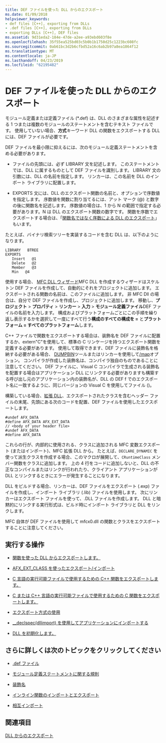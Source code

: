 ```yaml
---
title: DEF ファイルを使った DLL からのエクスポート
ms.date: 01/09/2018
helpviewer_keywords:
- def files [C++], exporting from DLLs
- .def files [C++], exporting from DLLs
- exporting DLLs [C++], DEF files
ms.assetid: 9d31eda2-184e-47de-a2ee-a93ebd603f8e
ms.openlocfilehash: 35f55ea525bd03c5b0b1b1750d25c1223bc608fc
ms.sourcegitcommit: 0ab61bc3d2b6cfbd52a16c6ab2b97a8ea1864f12
ms.translationtype: MT
ms.contentlocale: ja-JP
ms.lasthandoff: 04/23/2019
ms.locfileid: "62195482"
---
```

# <a name="exporting-from-a-dll-using-def-files"></a>DEF ファイルを使った DLL からのエクスポート

モジュール定義または定義ファイル (*.def) は、DLL のさまざまな属性を記述する 1 つまたは複数のモジュールのステートメントを含むテキスト ファイルです。 使用していない場合、**方式**キーワード DLL の関数をエクスポートする DLL には、DEF ファイルが必要です。

DEF ファイルを最小限に抑えるには、次のモジュール定義ステートメントを含める必要があります。

- ファイルの先頭には、必ず LIBRARY 文を記述します。 このステートメントでは、DLL に属するものとして DEF ファイルを識別します。 LIBRARY 文の引数には、DLL の名前を指定します。 リンカーは、この名前を DLL のインポート ライブラリに配置します。

- EXPORTS 文には、DLL のエクスポート関数の名前と、オプションで序数値を指定します。 序数値を関数に割り当てるには、アット マーク (@) と数字の後に関数名を記述します。 序数値の場合は、1 から N の範囲で指定する必要があります。N は DLL のエクスポート関数の数字です。 関数を序数でエクスポートする場合は、「[関数名ではなく序数による DLL のエクスポート](exporting-functions-from-a-dll-by-ordinal-rather-than-by-name.md)」もいます。

たとえば、バイナリ検索ツリーを実装するコードを含む DLL は、以下のようになります。

```
LIBRARY   BTREE
EXPORTS
   Insert   @1
   Delete   @2
   Member   @3
   Min   @4
```

使用する場合、 [MFC DLL ウィザード](../mfc/reference/mfc-dll-wizard.md)MFC DLL を作成するウィザードはスケルトン DEF ファイルを作成して、自動的にそれをプロジェクトに追加します。 エクスポートされる関数の名前は、このファイルに追加します。 非 MFC Dll の場合は、自分で DEF ファイルを作成し、プロジェクトに追加します。 移動し、**プロジェクト** > **プロパティ** > **リンカー** > **入力** > **モジュール定義ファイル**DEF ファイルの名前を入力します。 構成およびプラットフォームごとにこの手順を繰り返し表示するかを選択して一度にすべて行う**構成のすべての構成を =** と**プラットフォーム = すべてのプラットフォーム**します。

C++ ファイルで関数をエクスポートする場合は、装飾名を DEF ファイルに配置するか、extern"C"を使用して、標準の C リンケージを持つエクスポート関数を定義する必要があります。 使用して取得できます、DEF ファイルに装飾名を格納する必要がある場合、 [DUMPBIN](../build/reference/dumpbin-reference.md)ツールまたはリンカーを使用して[/map](../build/reference/map-generate-mapfile.md)オプション。 コンパイラが作成した装飾名は、コンパイラ独自のものであることに注意してください。 DEF ファイルに、Visual C コンパイラで生成される装飾名を配置する場合はアプリケーション DLL にリンクする必要がありますも構築する呼び出し元のアプリケーション内の装飾名が、DLL の DEF f でのエクスポート名に一致するように、同じバージョンの Visual C を使用してファイル ()。

構築している場合、[拡張 DLL](../build/extension-dlls-overview.md)、エクスポートされたクラスを含むヘッダー ファイルの末尾、先頭にある次のコードを配置、DEF ファイルを使用したエクスポートします。

```
#undef AFX_DATA
#define AFX_DATA AFX_EXT_DATA
// <body of your header file>
#undef AFX_DATA
#define AFX_DATA
```

これらの行が、内部的に使用される、クラスに追加される MFC 変数エクスポート (またはインポート)、MFC 拡張 DLL から。 たとえば、`DECLARE_DYNAMIC` を使って派生クラスを作成する場合、このマクロが展開して、`CRuntimeClass` メンバー関数をクラスに追加します。 上の 4 行をコードに追加しないと、DLL の不正なコンパイルまたはリンクが行われたり、クライアント アプリケーションが DLL とリンクするときにエラーが発生することになります。

DLL をビルドする場合、リンカーは、DEF ファイルをエクスポート (.exp) ファイルを作成し、インポート ライブラリ (.lib) ファイルを使用します。 次にリンカーはエクスポート ファイルを使って、.DLL ファイルを作成します。 DLL と暗黙的にリンクする実行形式は、ビルド時にインポート ライブラリと DLL をリンクします。

MFC 自体が DEF ファイルを使用して mfcx0.dll の関数とクラスをエクスポートすることに注意してください。

## <a name="what-do-you-want-to-do"></a>実行する操作

- [関数を使った DLL からエクスポートします。](exporting-from-a-dll-using-declspec-dllexport.md)

- [AFX_EXT_CLASS を使ったエクスポート/インポート](exporting-and-importing-using-afx-ext-class.md)

- [C 言語の実行可能ファイルで使用するための C++ 関数をエクスポートします。](exporting-cpp-functions-for-use-in-c-language-executables.md)

- [C または C++ 言語の実行可能ファイルで使用するための C 関数をエクスポートします。](exporting-c-functions-for-use-in-c-or-cpp-language-executables.md)

- [エクスポート方式の使用](determining-which-exporting-method-to-use.md)

- [__declspec(dllimport) を使用してアプリケーションにインポートする](importing-into-an-application-using-declspec-dllimport.md)

- [DLL を初期化します。](run-time-library-behavior.md#initializing-a-dll)

## <a name="what-do-you-want-to-know-more-about"></a>さらに詳しくは次のトピックをクリックしてください

- [.def ファイル](reference/module-definition-dot-def-files.md)

- [モジュール定義ステートメントに関する規則](reference/rules-for-module-definition-statements.md)

- [装飾名](reference/decorated-names.md)

- [インライン関数のインポートとエクスポート](importing-and-exporting-inline-functions.md)

- [相互インポート](mutual-imports.md)

## <a name="see-also"></a>関連項目

[DLL からのエクスポート](exporting-from-a-dll.md)
